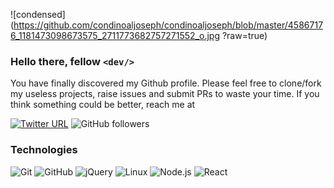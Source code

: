 ![condensed](https://github.com/condinoaljoseph/condinoaljoseph/blob/master/45867176_1181473098673575_2711773682757271552_o.jpg
?raw=true)

### Hello there, fellow `<dev/>`
You have finally discovered my Github profile.
Please feel free to clone/fork my useless projects, raise issues and submit PRs to waste your time.
If you think something could be better, reach me at

[![Twitter URL](https://img.shields.io/twitter/url?label=%40condino_aj&style=social&url=https%3A%2F%2Ftwitter.com%2Fcondino_aj)](https://twitter.com/condinoa_aj)
![GitHub followers](https://img.shields.io/github/followers/condinoaljoseph?style=social)

### Technologies
![Git](https://img.shields.io/badge/-Git-000000?style=flat&logo=git&logoColor=F05032)
![GitHub](https://img.shields.io/badge/-GitHub-000000?style=flat&logo=github&logoColor=FFFFFF)
![jQuery](https://img.shields.io/badge/-jQuery-000000?style=flat&logo=jQuery&logoColor=0769AD)
![Linux](https://img.shields.io/badge/-Linux-000000?style=flat&logo=linux&logoColor=FCC624)
![Node.js](https://img.shields.io/badge/-Node.js-000000?style=flat&logo=node.js&logoColor=339933)
![React](https://img.shields.io/badge/-React-000000?style=flat&logo=React&logoColor=61DAFB)

<!--
**condinoaljoseph/condinoaljoseph** is a ✨ _special_ ✨ repository because its `README.md` (this file) appears on your GitHub profile.

Here are some ideas to get you started:

- 🔭 I’m currently working on ...
- 🌱 I’m currently learning ...
- 👯 I’m looking to collaborate on ...
- 🤔 I’m looking for help with ...
- 💬 Ask me about ...
- 📫 How to reach me: ...
- 😄 Pronouns: ...
- ⚡ Fun fact: ...
-->
